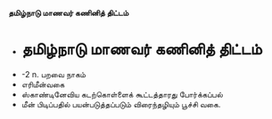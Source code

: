 **தமிழ்நாடு மாணவர் கணினித் திட்டம்**
- # தமிழ்நாடு மாணவர் கணினித் திட்டம்
- -2 n. பறவை நாகம்
- எரிமீன்வகை
- ஸ்காண்டினேவிய கடற்கொள்ளைக் கூட்டத்தாரது போர்க்கப்பல்
- மீன் பிடிப்பதில் பயன்படுத்தப்படும் விரைந்தழியும் பூச்சி வகை.

